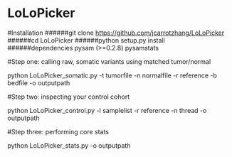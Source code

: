 # LoLoPicker

#Installation
######git clone https://github.com/jcarrotzhang/LoLoPicker 
######cd LoLoPicker 
######python setup.py install 
######dependencies pysam (>=0.2.8) pysamstats



#Step one: calling raw, somatic variants using matched tumor/normal 

python LoLoPicker_somatic.py -t tumorfile -n normalfile -r reference -b bedfile -o outputpath

#Step two: inspecting your control cohort

python LoLoPicker_control.py -l samplelist -r reference -n thread -o outputpath

#Step three: performing core stats

python LoLoPicker_stats.py -o outputpath

